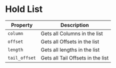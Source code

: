 # Hold List

| Property        | Description                       | 
|-----------------|-----------------------------------|
| ``column``      | Gets all Columns in the list      |     
| ``offset``      | Gets all Offsets in the list      |
| ``length``      | Gets all lengths in the list      |
| ``tail_offset`` | Gets all Tail Offsets in the list |